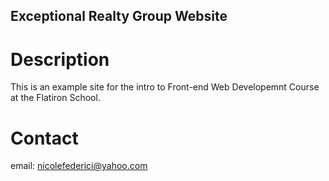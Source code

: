 Exceptional Realty Group Website
---

# Description

This is an example site for the intro to Front-end Web Developemnt Course at the Flatiron School.

# Contact

email: nicolefederici@yahoo.com